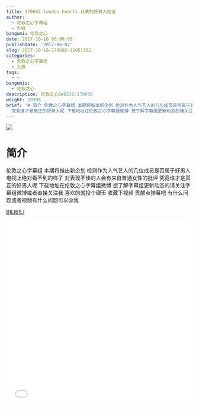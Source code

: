 ```yaml
---
title: 170602 london hearts 认真的好男人验证
author:
  - 伦敦之心字幕组
  - 九條
bangumi: 伦敦之心
date: 2017-10-16 00:00:00
publishdate: '2017-06-02'
slug: 2017-10-16-170602-11051392
categories:
  - 伦敦之心字幕组
  - 九條
tags:
  - ~
bangumis:
  - 伦敦之心
description: 伦敦之心&#8226;170602
weight: 29398
brief: '# 简介 伦敦之心字幕组 本期将推出新企划 检测作为人气艺人的几位成员是否属于好男人 电视上绝对看不到的样子 对表现不佳的人会有来自普通女性的批评
  究竟谁才是真正的好男人呢 下载地址在伦敦之心字幕组微博 想了解字幕组更新动态的请关注字幕组微博或者直接关注我 喜欢的就投个硬币 收藏下视频 贡献点弹幕吧 有什么问题或者视频有什么问题可以@我'
---
```


![](https://i.imgur.com/ZflizS7.jpg)

# 简介  
伦敦之心字幕组
本期将推出新企划 检测作为人气艺人的几位成员是否属于好男人 电视上绝对看不到的样子 对表现不佳的人会有来自普通女性的批评 究竟谁才是真正的好男人呢 下载地址在伦敦之心字幕组微博 想了解字幕组更新动态的请关注字幕组微博或者直接关注我 喜欢的就投个硬币 收藏下视频 贡献点弹幕吧 有什么问题或者视频有什么问题可以@我

  [BILIBILI](https://www.bilibili.com/video/av11051392/)


<div class="vcontainer">  <iframe class='video' src="//www.bilibili.com/blackboard/player.html?aid=11051392" width="100%" height="500" frameborder="0" allowfullscreen="allowfullscreen"></iframe></div>
